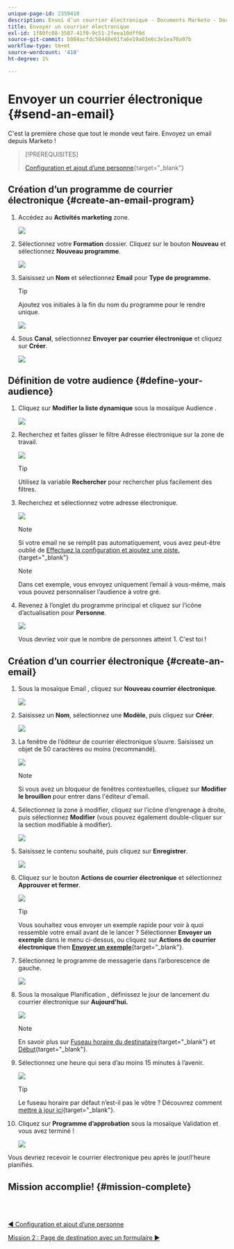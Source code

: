 ```yaml
---
unique-page-id: 2359410
description: Envoi d’un courrier électronique - Documents Marketo - Documentation du produit
title: Envoyer un courrier électronique
exl-id: 1f80fc08-3587-41f0-9c51-2feea10dff0d
source-git-commit: b084acfdc58448e01fa6e19a03e6c3e1ea70a97b
workflow-type: tm+mt
source-wordcount: '410'
ht-degree: 1%

---
```


# Envoyer un courrier électronique {#send-an-email}

C&#39;est la première chose que tout le monde veut faire. Envoyez un email depuis Marketo !

>[!PREREQUISITES]
>
>[Configuration et ajout d’une personne](/help/marketo/getting-started/quick-wins/get-set-up-and-add-a-person.md){target=&quot;_blank&quot;}

## Création d’un programme de courrier électronique {#create-an-email-program}

1. Accédez au **Activités marketing** zone.

   ![](assets/send-an-email-1.png)

1. Sélectionnez votre **Formation** dossier. Cliquez sur le bouton **Nouveau** et sélectionnez **Nouveau programme**.

   ![](assets/send-an-email-2.png)

1. Saisissez un **Nom** et sélectionnez **Email** pour **Type de programme.**

   >[!TIP]
   >
   >Ajoutez vos initiales à la fin du nom du programme pour le rendre unique.

   ![](assets/send-an-email-3.png)

1. Sous **Canal**, sélectionnez **Envoyer par courrier électronique** et cliquez sur **Créer**.

   ![](assets/send-an-email-4.png)

## Définition de votre audience {#define-your-audience}

1. Cliquez sur **Modifier la liste dynamique** sous la mosaïque Audience .

   ![](assets/send-an-email-5.png)

1. Recherchez et faites glisser le filtre Adresse électronique sur la zone de travail.

   ![](assets/send-an-email-6.png)

   >[!TIP]
   >
   >Utilisez la variable **Rechercher** pour rechercher plus facilement des filtres.

1. Recherchez et sélectionnez votre adresse électronique.

   ![](assets/send-an-email-7.png)

   >[!NOTE]
   >
   >Si votre email ne se remplit pas automatiquement, vous avez peut-être oublié de [Effectuez la configuration et ajoutez une piste.](/help/marketo/getting-started/quick-wins/get-set-up-and-add-a-person.md){target=&quot;_blank&quot;}

   >[!NOTE]
   >
   >Dans cet exemple, vous envoyez uniquement l’email à vous-même, mais vous pouvez personnaliser l’audience à votre gré.

1. Revenez à l’onglet du programme principal et cliquez sur l’icône d’actualisation pour **Personne**.

   ![](assets/send-an-email-8.png)

   Vous devriez voir que le nombre de personnes atteint 1. C&#39;est toi !

## Création d’un courrier électronique {#create-an-email}

1. Sous la mosaïque Email , cliquez sur **Nouveau courrier électronique**.

   ![](assets/send-an-email-9.png)

1. Saisissez un **Nom**, sélectionnez une **Modèle**, puis cliquez sur **Créer**.

   ![](assets/send-an-email-10.png)

1. La fenêtre de l’éditeur de courrier électronique s’ouvre. Saisissez un objet de 50 caractères ou moins (recommandé).

   ![](assets/send-an-email-11.png)

   >[!NOTE]
   >
   >Si vous avez un bloqueur de fenêtres contextuelles, cliquez sur **Modifier le brouillon** pour entrer dans l&#39;éditeur d&#39;email.

1. Sélectionnez la zone à modifier, cliquez sur l’icône d’engrenage à droite, puis sélectionnez **Modifier** (vous pouvez également double-cliquer sur la section modifiable à modifier).

   ![](assets/send-an-email-12.png)

1. Saisissez le contenu souhaité, puis cliquez sur **Enregistrer**.

   ![](assets/send-an-email-13.png)

1. Cliquez sur le bouton **Actions de courrier électronique** et sélectionnez **Approuver et fermer**.

   ![](assets/send-an-email-14.png)

   >[!TIP]
   >
   >Vous souhaitez vous envoyer un exemple rapide pour voir à quoi ressemble votre email avant de le lancer ? Sélectionner **Envoyer un exemple** dans le menu ci-dessus, ou cliquez sur **Actions de courrier électronique** then [**Envoyer un exemple**](/help/marketo/product-docs/email-marketing/general/creating-an-email/send-a-sample-email.md){target=&quot;_blank&quot;}.

1. Sélectionnez le programme de messagerie dans l’arborescence de gauche.

   ![](assets/send-an-email-15.png)

1. Sous la mosaïque Planification , définissez le jour de lancement du courrier électronique sur **Aujourd&#39;hui.**

   ![](assets/send-an-email-16.png)

   >[!NOTE]
   >
   >En savoir plus sur [Fuseau horaire du destinataire](/help/marketo/product-docs/email-marketing/email-programs/email-program-actions/scheduling-with-recipient-time-zone/schedule-email-programs-with-recipient-time-zone.md){target=&quot;_blank&quot;} et [Début](/help/marketo/product-docs/email-marketing/email-programs/email-program-actions/head-start-for-email-programs.md){target=&quot;_blank&quot;}.

1. Sélectionnez une heure qui sera d’au moins 15 minutes à l’avenir.

   ![](assets/send-an-email-17.png)

   >[!TIP]
   >
   >Le fuseau horaire par défaut n’est-il pas le vôtre ? Découvrez comment [mettre à jour ici](/help/marketo/product-docs/administration/settings/select-your-language-locale-and-time-zone.md){target=&quot;_blank&quot;}.

1. Cliquez sur **Programme d’approbation** sous la mosaïque Validation et vous avez terminé !

   ![](assets/send-an-email-18.png)

Vous devriez recevoir le courrier électronique peu après le jour/l’heure planifiés.

## Mission accomplie! {#mission-complete}

<br> 

[◄ Configuration et ajout d’une personne](/help/marketo/getting-started/quick-wins/get-set-up-and-add-a-person.md)

[Mission 2 : Page de destination avec un formulaire ►](/help/marketo/getting-started/quick-wins/landing-page-with-a-form.md)
